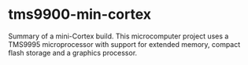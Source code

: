 # tms9900-min-cortex
Summary of a mini-Cortex build. This microcomputer project uses a TMS9995 microprocessor with support for extended memory, compact flash storage and a graphics processor.
